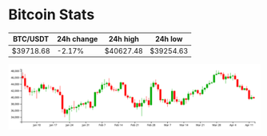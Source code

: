 # Bitcoin Stats

BTC/USDT|24h change|24h high|24h low|
|---|---|---|---|
|$39718.68|-2.17%|$40627.48|$39254.63|

<img src="./chart.svg">
